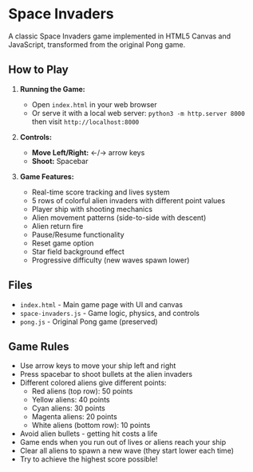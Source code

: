 # Space Invaders

A classic Space Invaders game implemented in HTML5 Canvas and JavaScript, transformed from the original Pong game.

## How to Play

1. **Running the Game:**
   - Open `index.html` in your web browser
   - Or serve it with a local web server: `python3 -m http.server 8000` then visit `http://localhost:8000`

2. **Controls:**
   - **Move Left/Right:** ←/→ arrow keys
   - **Shoot:** Spacebar

3. **Game Features:**
   - Real-time score tracking and lives system
   - 5 rows of colorful alien invaders with different point values
   - Player ship with shooting mechanics
   - Alien movement patterns (side-to-side with descent)
   - Alien return fire
   - Pause/Resume functionality
   - Reset game option
   - Star field background effect
   - Progressive difficulty (new waves spawn lower)

## Files

- `index.html` - Main game page with UI and canvas
- `space-invaders.js` - Game logic, physics, and controls
- `pong.js` - Original Pong game (preserved)

## Game Rules

- Use arrow keys to move your ship left and right
- Press spacebar to shoot bullets at the alien invaders
- Different colored aliens give different points:
  - Red aliens (top row): 50 points
  - Yellow aliens: 40 points  
  - Cyan aliens: 30 points
  - Magenta aliens: 20 points
  - White aliens (bottom row): 10 points
- Avoid alien bullets - getting hit costs a life
- Game ends when you run out of lives or aliens reach your ship
- Clear all aliens to spawn a new wave (they start lower each time)
- Try to achieve the highest score possible!